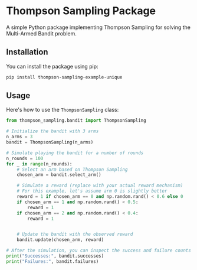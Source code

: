 
# Thompson Sampling Package

A simple Python package implementing Thompson Sampling for solving the Multi-Armed Bandit problem.

## Installation

You can install the package using pip:

```bash
pip install thompson-sampling-example-unique
```

## Usage

Here's how to use the `ThompsonSampling` class:

```python
from thompson_sampling.bandit import ThompsonSampling

# Initialize the bandit with 3 arms
n_arms = 3
bandit = ThompsonSampling(n_arms)

# Simulate playing the bandit for a number of rounds
n_rounds = 100
for _ in range(n_rounds):
    # Select an arm based on Thompson Sampling
    chosen_arm = bandit.select_arm()

    # Simulate a reward (replace with your actual reward mechanism)
    # For this example, let's assume arm 0 is slightly better
    reward = 1 if chosen_arm == 0 and np.random.rand() < 0.6 else 0
    if chosen_arm == 1 and np.random.rand() < 0.5:
        reward = 1
    if chosen_arm == 2 and np.random.rand() < 0.4:
        reward = 1


    # Update the bandit with the observed reward
    bandit.update(chosen_arm, reward)

# After the simulation, you can inspect the success and failure counts
print("Successes:", bandit.successes)
print("Failures:", bandit.failures)
```
